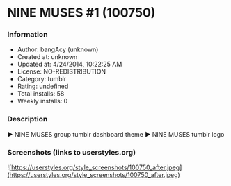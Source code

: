 # NINE MUSES #1 (100750)

### Information
- Author: bangAcy (unknown)
- Created at: unknown
- Updated at: 4/24/2014, 10:22:25 AM
- License: NO-REDISTRIBUTION
- Category: tumblr
- Rating: undefined
- Total installs: 58
- Weekly installs: 0


### Description
► NINE MUSES group tumblr dashboard theme
► NINE MUSES tumblr logo


### Screenshots (links to userstyles.org)
![https://userstyles.org/style_screenshots/100750_after.jpeg](https://userstyles.org/style_screenshots/100750_after.jpeg)



